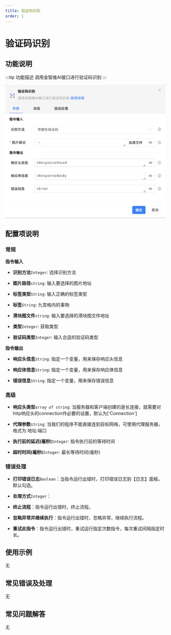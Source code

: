 ```yaml
---
title: 验证码识别
order: 1
---
```


# 验证码识别

## 功能说明

:::tip 功能描述
调用金智维AI接口进行验证码识别
:::

![验证码识别](../../../assets/验证码识别_command.png)

## 配置项说明

### 常规

**指令输入**

- **识别方法**`Integer`: 选择识别方法

- **图片路径**`string`: 输入要选择的图片地址

- **标签类型**`String`: 输入正确的标签类型

- **标签**`String`: 九宫格内的事物

- **滑块图文件**`string`: 输入要选择的滑块图文件地址

- **类型**`Integer`: 获取类型

- **验证码类型**`Integer`: 输入合适的验证码类型


**指令输出**

- **响应头信息**`String`: 指定一个变量，用来保存响应头信息

- **响应体信息**`String`: 指定一个变量，用来保存响应体信息

- **错误信息**`String`: 指定一个变量，用来保存错误信息

### 高级

- **响应头类型**`array of string`: 当服务器和客户端创建的是长连接，就需要对http响应头的connection作必要的设置，默认为['Connection']

- **代理参数**`string`: 当我们的程序不能直接连到目标网络，可使用代理服务器，格式为 地址:端口

- **执行前的延迟(毫秒)**`Integer`: 指令执行前的等待时间

- **超时时间(毫秒)**`Integer`: 最长等待时间(毫秒)

### 错误处理

- **打印错误日志**`Boolean`：当指令运行出错时，打印错误日志到【日志】面板。默认勾选。

- **处理方式**`Integer`：

 - **终止流程**：指令运行出错时，终止流程。

 - **忽略异常并继续执行**：指令运行出错时，忽略异常，继续执行流程。

 - **重试此指令**：指令运行出错时，重试运行指定次数指令，每次重试间隔指定时长。

## 使用示例
无

## 常见错误及处理

无

## 常见问题解答

无

